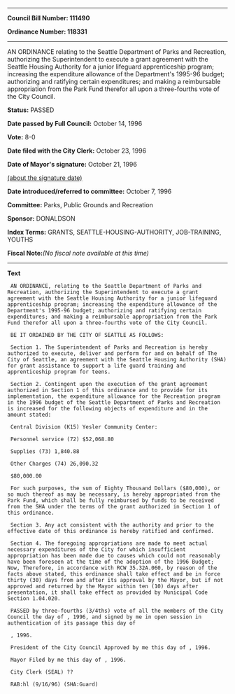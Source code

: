 

********

**Council Bill Number: 111490**
   
**Ordinance Number: 118331**
********

 AN ORDINANCE relating to the Seattle Department of Parks and Recreation, authorizing the Superintendent to execute a grant agreement with the Seattle Housing Authority for a junior lifeguard apprenticeship program; increasing the expenditure allowance of the Department's 1995-96 budget; authorizing and ratifying certain expenditures; and making a reimbursable appropriation from the Park Fund therefor all upon a three-fourths vote of the City Council.

**Status:** PASSED
   
**Date passed by Full Council:** October 14, 1996
   
**Vote:** 8-0
   
**Date filed with the City Clerk:** October 23, 1996
   
**Date of Mayor's signature:** October 21, 1996
   
[(about the signature date)](/~public/approvaldate.htm)
   
   
   
**Date introduced/referred to committee:** October 7, 1996
   
**Committee:** Parks, Public Grounds and Recreation
   
**Sponsor:** DONALDSON
   
   
**Index Terms:** GRANTS, SEATTLE-HOUSING-AUTHORITY, JOB-TRAINING, YOUTHS

**Fiscal Note:**_(No fiscal note available at this time)_

********

**Text**
   
```
 AN ORDINANCE, relating to the Seattle Department of Parks and Recreation, authorizing the Superintendent to execute a grant agreement with the Seattle Housing Authority for a junior lifeguard apprenticeship program; increasing the expenditure allowance of the Department's 1995-96 budget; authorizing and ratifying certain expenditures; and making a reimbursable appropriation from the Park Fund therefor all upon a three-fourths vote of the City Council.

 BE IT ORDAINED BY THE CITY OF SEATTLE AS FOLLOWS:

 Section 1. The Superintendent of Parks and Recreation is hereby authorized to execute, deliver and perform for and on behalf of The City of Seattle, an agreement with the Seattle Housing Authority (SHA) for grant assistance to support a life guard training and apprenticeship program for teens.

 Section 2. Contingent upon the execution of the grant agreement authorized in Section 1 of this ordinance and to provide for its implementation, the expenditure allowance for the Recreation program in the 1996 budget of the Seattle Department of Parks and Recreation is increased for the following objects of expenditure and in the amount stated:

 Central Division (K15) Yesler Community Center:

 Personnel service (72) $52,068.80

 Supplies (73) 1,840.88

 Other Charges (74) 26,090.32

 $80,000.00

 For such purposes, the sum of Eighty Thousand Dollars ($80,000), or so much thereof as may be necessary, is hereby appropriated from the Park Fund, which shall be fully reimbursed by funds to be received from the SHA under the terms of the grant authorized in Section 1 of this ordinance.

 Section 3. Any act consistent with the authority and prior to the effective date of this ordinance is hereby ratified and confirmed.

 Section 4. The foregoing appropriations are made to meet actual necessary expenditures of the City for which insufficient appropriation has been made due to causes which could not reasonably have been foreseen at the time of the adoption of the 1996 Budget; Now, Therefore, in accordance with RCW 35.32A.060, by reason of the facts above stated, this ordinance shall take effect and be in force thirty (30) days from and after its approval by the Mayor, but if not approved and returned by the Mayor within ten (10) days after presentation, it shall take effect as provided by Municipal Code Section 1.04.020.

 PASSED by three-fourths (3/4ths) vote of all the members of the City Council the day of , 1996, and signed by me in open session in authentication of its passage this day of

 , 1996.

 President of the City Council Approved by me this day of , 1996.

 Mayor Filed by me this day of , 1996.

 City Clerk (SEAL) ??

 RAB:hl (9/16/96) (SHA:Guard)

```
